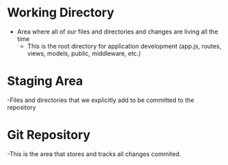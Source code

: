 # Working Directory
  - Area where all of our files and directories and changes are living all the time
    - This is the root directory for application development (app.js, routes, views, models, public, middleware, etc.)

# Staging Area
  -Files and directories that we explicitly add to be committed to the repository

# Git Repository
  -This is the area that stores and tracks all changes commited.